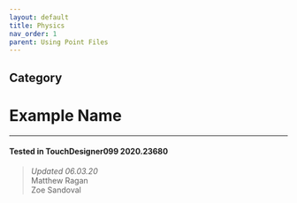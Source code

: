 ```yaml
---
layout: default
title: Physics
nav_order: 1
parent: Using Point Files
---
```


## Category
# Example Name



---

#### Tested in TouchDesigner099 2020.23680 
>*Updated 06.03.20*  
Matthew Ragan  
Zoe Sandoval   